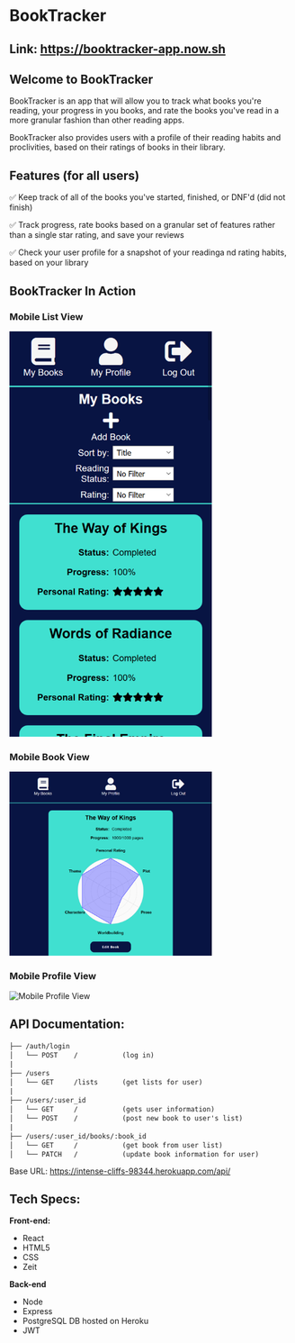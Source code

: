 # BookTracker

## Link: https://booktracker-app.now.sh

## Welcome to BookTracker
BookTracker is an app that will allow you to track what books you're reading, your progress in you
books, and rate the books you've read in a more granular fashion than other reading apps. 

BookTracker also provides users with a profile of their reading habits and proclivities, based on their 
ratings of books in their library. 

## Features (for all users)
 :white_check_mark: Keep track of all of the books you've started, finished, or DNF'd (did not finish)

 :white_check_mark: Track progress, rate books based on a granular set of features rather than a single star rating, and save your reviews

 :white_check_mark: Check your user profile for a snapshot of your readinga nd rating habits, based on your library

## BookTracker In Action

### Mobile List View
<img src='./src/img/Mobile-List.png' alt='Mobile List View' width='360px'/>

### Mobile Book View
<img src='./src/img/Mobile-Book.png' alt='Mobile Book View' width='360px'/>

### Mobile Profile View
<img src='./src/img/Mobile-Graph.png' alt='Mobile Profile View' width='360px'/>

## API Documentation: 
```
├── /auth/login
│   └── POST    /           (log in)
|
├── /users
│   └── GET     /lists      (get lists for user)
|
├── /users/:user_id
│   └── GET     /           (gets user information)
│   └── POST    /           (post new book to user's list)
|
├── /users/:user_id/books/:book_id
│   └── GET     /           (get book from user list)
│   └── PATCH   /           (update book information for user)
```

Base URL: https://intense-cliffs-98344.herokuapp.com/api/

## Tech Specs: 
**Front-end:**
- React
- HTML5
- CSS
- Zeit

**Back-end**
- Node
- Express
- PostgreSQL DB hosted on Heroku
- JWT 

